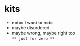 # kits
* notes I want to note  
* maybe disordered   
* maybe wrong, maybe right too   
` ** just for zero ** `
